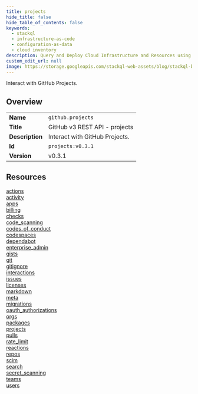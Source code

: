```yaml
---
title: projects
hide_title: false
hide_table_of_contents: false
keywords:
  - stackql
  - infrastructure-as-code
  - configuration-as-data
  - cloud inventory
description: Query and Deploy Cloud Infrastructure and Resources using SQL
custom_edit_url: null
image: https://storage.googleapis.com/stackql-web-assets/blog/stackql-blog-post-featured-image.png
---
```

Interact with GitHub Projects.  
    

## Overview
<table><tbody>
<tr><td><b>Name</b></td><td><code>github.projects</code></td></tr>
<tr><td><b>Title</b></td><td>GitHub v3 REST API - projects</td></tr>
<tr><td><b>Description</b></td><td>Interact with GitHub Projects.</td></tr>
<tr><td><b>Id</b></td><td><code>projects:v0.3.1</code></td></tr>
<tr><td><b>Version</b></td><td>v0.3.1</td></tr>
</tbody></table>

## Resources
<div class="row">
<div class="providerDocColumn">
<a href="/docs/providers/github/projects/actions">actions</a><br />
<a href="/docs/providers/github/projects/activity">activity</a><br />
<a href="/docs/providers/github/projects/apps">apps</a><br />
<a href="/docs/providers/github/projects/billing">billing</a><br />
<a href="/docs/providers/github/projects/checks">checks</a><br />
<a href="/docs/providers/github/projects/code_scanning">code_scanning</a><br />
<a href="/docs/providers/github/projects/codes_of_conduct">codes_of_conduct</a><br />
<a href="/docs/providers/github/projects/codespaces">codespaces</a><br />
<a href="/docs/providers/github/projects/dependabot">dependabot</a><br />
<a href="/docs/providers/github/projects/enterprise_admin">enterprise_admin</a><br />
<a href="/docs/providers/github/projects/gists">gists</a><br />
<a href="/docs/providers/github/projects/git">git</a><br />
<a href="/docs/providers/github/projects/gitignore">gitignore</a><br />
<a href="/docs/providers/github/projects/interactions">interactions</a><br />
<a href="/docs/providers/github/projects/issues">issues</a><br />
<a href="/docs/providers/github/projects/licenses">licenses</a><br />
</div>
<div class="providerDocColumn">
<a href="/docs/providers/github/projects/markdown">markdown</a><br />
<a href="/docs/providers/github/projects/meta">meta</a><br />
<a href="/docs/providers/github/projects/migrations">migrations</a><br />
<a href="/docs/providers/github/projects/oauth_authorizations">oauth_authorizations</a><br />
<a href="/docs/providers/github/projects/orgs">orgs</a><br />
<a href="/docs/providers/github/projects/packages">packages</a><br />
<a href="/docs/providers/github/projects/projects">projects</a><br />
<a href="/docs/providers/github/projects/pulls">pulls</a><br />
<a href="/docs/providers/github/projects/rate_limit">rate_limit</a><br />
<a href="/docs/providers/github/projects/reactions">reactions</a><br />
<a href="/docs/providers/github/projects/repos">repos</a><br />
<a href="/docs/providers/github/projects/scim">scim</a><br />
<a href="/docs/providers/github/projects/search">search</a><br />
<a href="/docs/providers/github/projects/secret_scanning">secret_scanning</a><br />
<a href="/docs/providers/github/projects/teams">teams</a><br />
<a href="/docs/providers/github/projects/users">users</a><br />
</div>
</div>
